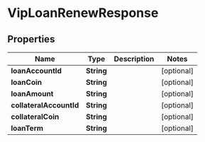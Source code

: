 

# VipLoanRenewResponse


## Properties

| Name | Type | Description | Notes |
|------------ | ------------- | ------------- | -------------|
|**loanAccountId** | **String** |  |  [optional] |
|**loanCoin** | **String** |  |  [optional] |
|**loanAmount** | **String** |  |  [optional] |
|**collateralAccountId** | **String** |  |  [optional] |
|**collateralCoin** | **String** |  |  [optional] |
|**loanTerm** | **String** |  |  [optional] |




